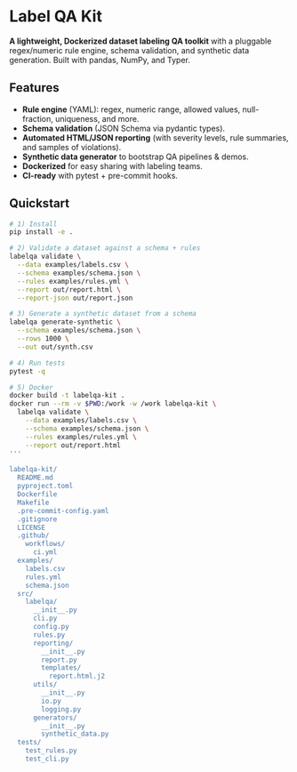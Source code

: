 # Label QA Kit

**A lightweight, Dockerized dataset labeling QA toolkit** with a pluggable regex/numeric rule engine, schema validation, and synthetic data generation. Built with pandas, NumPy, and Typer.

## Features

- **Rule engine** (YAML): regex, numeric range, allowed values, null-fraction, uniqueness, and more.
- **Schema validation** (JSON Schema via pydantic types).
- **Automated HTML/JSON reporting** (with severity levels, rule summaries, and samples of violations).
- **Synthetic data generator** to bootstrap QA pipelines & demos.
- **Dockerized** for easy sharing with labeling teams.
- **CI-ready** with pytest + pre-commit hooks.

## Quickstart

```bash
# 1) Install
pip install -e .

# 2) Validate a dataset against a schema + rules
labelqa validate \
  --data examples/labels.csv \
  --schema examples/schema.json \
  --rules examples/rules.yml \
  --report out/report.html \
  --report-json out/report.json

# 3) Generate a synthetic dataset from a schema
labelqa generate-synthetic \
  --schema examples/schema.json \
  --rows 1000 \
  --out out/synth.csv

# 4) Run tests
pytest -q

# 5) Docker
docker build -t labelqa-kit .
docker run --rm -v $PWD:/work -w /work labelqa-kit \
  labelqa validate \
    --data examples/labels.csv \
    --schema examples/schema.json \
    --rules examples/rules.yml \
    --report out/report.html
'''

labelqa-kit/
  README.md  
  pyproject.toml  
  Dockerfile  
  Makefile  
  .pre-commit-config.yaml  
  .gitignore  
  LICENSE  
  .github/
    workflows/
      ci.yml
  examples/
    labels.csv  
    rules.yml  
    schema.json  
  src/
    labelqa/
      __init__.py  
      cli.py  
      config.py  
      rules.py  
      reporting/
        __init__.py  
        report.py  
        templates/
          report.html.j2  
      utils/
        __init__.py  
        io.py  
        logging.py  
      generators/
        __init__.py  
        synthetic_data.py  
  tests/
    test_rules.py  
    test_cli.py  

